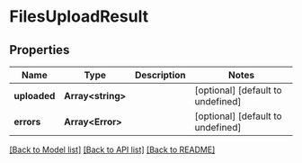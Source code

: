 
# FilesUploadResult

## Properties
Name | Type | Description | Notes
------------ | ------------- | ------------- | -------------
**uploaded** | **Array&lt;string&gt;** |  | [optional] [default to undefined]
**errors** | **Array&lt;Error&gt;** |  | [optional] [default to undefined]



[[Back to Model list]](README.md#documentation-for-models) [[Back to API list]](README.md#documentation-for-api-endpoints) [[Back to README]](README.md)
